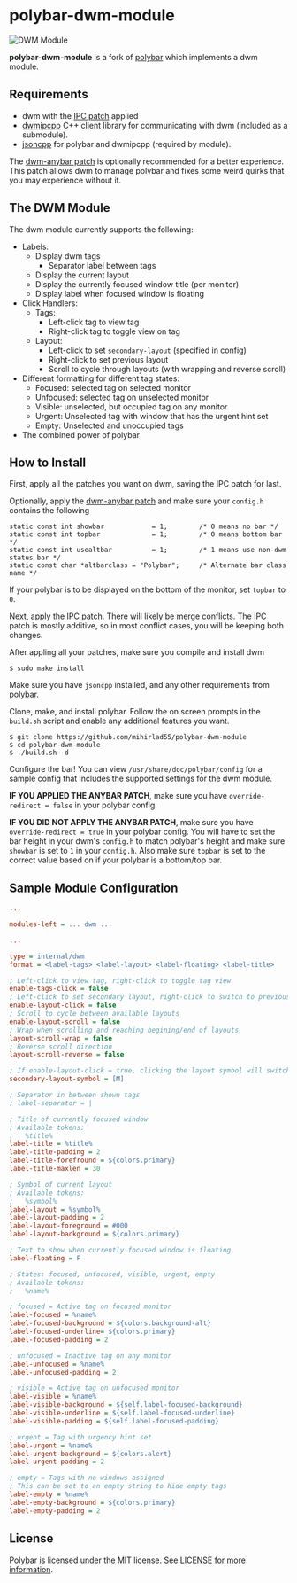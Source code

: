 # polybar-dwm-module
![DWM
Module](https://github.com/mihirlad55/polybar-dwm-module/blob/master/dwm-module.png)

**polybar-dwm-module** is a fork of
[polybar](https://github.com/polybar/polybar) which implements a dwm module.


## Requirements
* dwm with the [IPC patch](https://github.com/mihirlad55/dwm-ipc) applied
* [dwmipcpp](https://github.com/mihirlad55/dwmipcpp) C++ client library for
  communicating with dwm (included as a submodule).
* [jsoncpp](https://github.com/open-source-parsers/jsoncpp) for polybar and
  dwmipcpp (required by module).

The [dwm-anybar patch](https://github.com/mihirlad55/dwm-anybar) is optionally
recommended for a better experience. This patch allows dwm to manage polybar and
fixes some weird quirks that you may experience without it.


## The DWM Module
The dwm module currently supports the following:
- Labels:
    * Display dwm tags
        - Separator label between tags
    * Display the current layout
    * Display the currently focused window title (per monitor)
    * Display label when focused window is floating
- Click Handlers:
    * Tags:
        - Left-click tag to view tag
        - Right-click tag to toggle view on tag
    * Layout:
        - Left-click to set `secondary-layout` (specified in config)
        - Right-click to set previous layout
        - Scroll to cycle through layouts (with wrapping and reverse scroll)
- Different formatting for different tag states:
    * Focused: selected tag on selected monitor
    * Unfocused: selected tag on unselected monitor
    * Visible: unselected, but occupied tag on any monitor
    * Urgent: Unselected tag with window that has the urgent hint set
    * Empty: Unselected and unoccupied tags
- The combined power of polybar


## How to Install
First, apply all the patches you want on dwm, saving the IPC patch for last.

Optionally, apply the [dwm-anybar
patch](https://github.com/mihirlad55/dwm-anybar) and make sure your `config.h`
contains the following
```
static const int showbar            = 1;        /* 0 means no bar */
static const int topbar             = 1;        /* 0 means bottom bar */
static const int usealtbar          = 1;        /* 1 means use non-dwm status bar */
static const char *altbarclass = "Polybar";     /* Alternate bar class name */
```
If your polybar is to be displayed on the bottom of the monitor, set `topbar`
to `0`.

Next, apply the [IPC patch](https://github.com/mihirlad55/dwm-ipc). There will
likely be merge conflicts. The IPC patch is mostly additive, so in most conflict
cases, you will be keeping both changes.

After appling all your patches, make sure you compile and install dwm
```
$ sudo make install
```

Make sure you have `jsoncpp` installed, and any other requirements from
[polybar](https://github.com/polybar/polybar).

Clone, make, and install polybar. Follow the on screen prompts in the `build.sh`
script and enable any additional features you want.
```
$ git clone https://github.com/mihirlad55/polybar-dwm-module
$ cd polybar-dwm-module
$ ./build.sh -d
```

Configure the bar!  You can view `/usr/share/doc/polybar/config` for a sample config that
includes the supported settings for the dwm module.

**IF YOU APPLIED THE ANYBAR PATCH**, make sure you have
`override-redirect = false` in your polybar config.

**IF YOU DID NOT APPLY THE ANYBAR PATCH**, make sure you have
`override-redirect = true` in your polybar config. You will have to set the bar
height in your dwm's `config.h` to match polybar's height and make sure
`showbar` is set to `1` in your `config.h`. Also make sure `topbar` is set to
the correct value based on if your polybar is a bottom/top bar.


## Sample Module Configuration
```ini
...

modules-left = ... dwm ...

...

type = internal/dwm
format = <label-tags> <label-layout> <label-floating> <label-title>

; Left-click to view tag, right-click to toggle tag view
enable-tags-click = false
; Left-click to set secondary layout, right-click to switch to previous layout
enable-layout-click = false
; Scroll to cycle between available layouts
enable-layout-scroll = false
; Wrap when scrolling and reaching begining/end of layouts
layout-scroll-wrap = false
; Reverse scroll direction
layout-scroll-reverse = false

; If enable-layout-click = true, clicking the layout symbol will switch to this layout
secondary-layout-symbol = [M]

; Separator in between shown tags
; label-separator = |

; Title of currently focused window
; Available tokens:
;   %title%
label-title = %title%
label-title-padding = 2
label-title-forefround = ${colors.primary}
label-title-maxlen = 30

; Symbol of current layout
; Available tokens:
;   %symbol%
label-layout = %symbol%
label-layout-padding = 2
label-layout-foreground = #000
label-layout-background = ${colors.primary}

; Text to show when currently focused window is floating
label-floating = F

; States: focused, unfocused, visible, urgent, empty
; Available tokens:
;   %name%

; focused = Active tag on focused monitor
label-focused = %name%
label-focused-background = ${colors.background-alt}
label-focused-underline= ${colors.primary}
label-focused-padding = 2

; unfocused = Inactive tag on any monitor
label-unfocused = %name%
label-unfocused-padding = 2

; visible = Active tag on unfocused monitor
label-visible = %name%
label-visible-background = ${self.label-focused-background}
label-visible-underline = ${self.label-focused-underline}
label-visible-padding = ${self.label-focused-padding}

; urgent = Tag with urgency hint set
label-urgent = %name%
label-urgent-background = ${colors.alert}
label-urgent-padding = 2

; empty = Tags with no windows assigned
; This can be set to an empty string to hide empty tags
label-empty = %name%
label-empty-background = ${colors.primary}
label-empty-padding = 2
```


## License
Polybar is licensed under the MIT license. [See LICENSE for more
information](https://github.com/polybar/polybar/blob/master/LICENSE).
